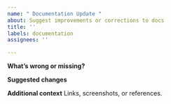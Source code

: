 ```yaml
---
name: " Documentation Update "
about: Suggest improvements or corrections to docs
title: ''
labels: documentation
assignees: ''

---
```


**What’s wrong or missing?**

**Suggested changes**

**Additional context**
Links, screenshots, or references.
